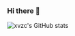 ### Hi there 👋

![xvzc's GitHub stats ](https://github-readme-stats.vercel.app/api?username=xvzc&count_private=true&theme=gruvbox)  

